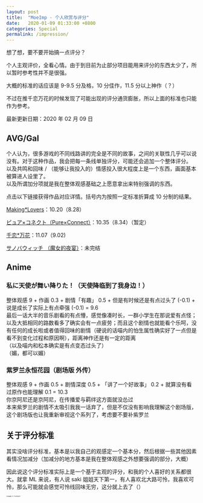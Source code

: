 ```yaml
---
layout: post
title:  "MoeImp - 个人欣赏与评分"
date:   2020-01-09 01:33:00 +0800
categories: Special
permalink: /impression/
---
```


想了想，要不要开始搞一点评分？

个人主观评价，全看心情。由于到目前为止部分项目能用来评分的东西太少了，所以暂时参考性并不是很强。

大概的标准的话应该是 9-9.5 分及格，10 分佳作，11.5 分以上神作（？）

不过在推千恋万花的时候发现了可能出现的评分通货膨胀，所以上面的标准也只能作为参考。

最新更新日期：2020 年 02 月 09 日

## AVG/Gal

个人认为，很多游戏的不同线路讲的完全是不同的故事，之间的关联性几乎可以说没有。对于这种作品，我会把每一条线单独评分，可能还会追加一个整体评分。
<br />以及共鸣和回味 / （能够让我投入的）情感投入很大程度上是一个东西，画面基本被算进人设里了。
<br />以及所谓加分项就是我在整体观感基础之上愿意拿出来特别强调的东西。

点击以下链接获得作品对应详情。括号内为按照一定标准折算成 10 分制的结果。

[Making\*Lovers](http://yoro.xyz/impression/ml)：10.20（8.28）

[ピュア×コネクト（Pure×Connect）](http://yoro.xyz/impression/pxc)：10.35（8.34）（暂定）

[千恋\*万花](http://yoro.xyz/impression/srbk)：11.07（9.02)

[サノバウィッチ （魔女的夜宴）](http://yoro.xyz/impression/sanoba)：未完结

## Anime

### 私に天使が舞い降りた！（天使降临到了我身边！）

整体观感 9 + 作画 0.3 + 剧情「有趣」 0.5 + 但是有时候还是有点过头了 (-0.1) + 说是成长了实际上有点牵强 (-0.1) = 9.6<br />
最后一话大半的音乐剧看的有点懵，感觉像凑时长，一群小学生在那说爱有点怪；以及大抵相同的路数看多了确实会有一点疲劳；而且这个剧情也就能看个乐呵，没有任何的成长啦或者值得回味的剧情（硬说的话喵内的怕生属性确实好了一点但是看不到变化过程和原因啊），距离神作还是有一定的距离<br />
（以及喵内和松本确实是有点变态过头了）<br />
（媚，都可以媚）

### 紫罗兰永恒花园（剧场版 外传）

整体观感 9 + 作画 0.5 + 剧情深度 0.5 + 「讲了一个好故事」 0.2 + 就算没有看过原作也能理解 0.1 = 10.3<br />
你京阿尼还是京阿尼，在传播爱与羁绊这方面就没怂过<br />
本来紫罗兰的剧情不太吸引我我一话弃了，但是不仅没有影响我理解这个剧场版，这个剧场版也让我重新审视这个系列了，考虑要不要补紫罗兰

## 关于评分标准

其实没啥评分标准，基本是以我自己的观感定一个基本分，然后根据一些其他因素看情况加减分（加减分的地方基本是我在整体观感之外想要强调的部分，大概）

因此说这个评分标准实际上是一个基于主观的评分，和我的个人喜好的关系都很大。就拿 ML 来说，有人说 saki 姐姐天下第一，有人喜欢北大路可怜，我喜欢可怜，那么可能就会感觉可怜线回味无穷，这分就上去了（）

<img src="https://i.loli.net/2020/01/07/oJ7jGgQIZKuMBnf.jpg" alt="依田萌绘 1st “HoshiRabbit”" style="zoom:20%;" />